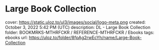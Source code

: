 # Large Book Collection

cover: https://static.uloz.to/ul3/images/social/logo-meta.png
created: October 3, 2022 5:42 PM (UTC)
description: DL - Large Book Collection
folder: BOOKMRKS-MTHRFCKR / REFERENCE-MTHRFCKR / Ebooks
tags: ebooks
url: https://uloz.to/folder/8fpAg2rwEcYh/name/Large-Book-Collection